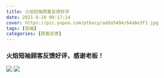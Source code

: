 ```yaml
---
title: 火焰短袖顾客反馈好评
date: 2021-9-10 00:17:14
cover: https://pic.yupoo.com/ptbxcp/adda5494/64a6e3f1.jpg
tags: [短袖]
categories: [顾客反馈]
---
```


###  火焰短袖顾客反馈好评，感谢老板！
![](https://pic.yupoo.com/ptbxcp/103d1b93/b63ab07e.jpg)
![](https://pic.yupoo.com/ptbxcp/adda5494/64a6e3f1.jpg)
